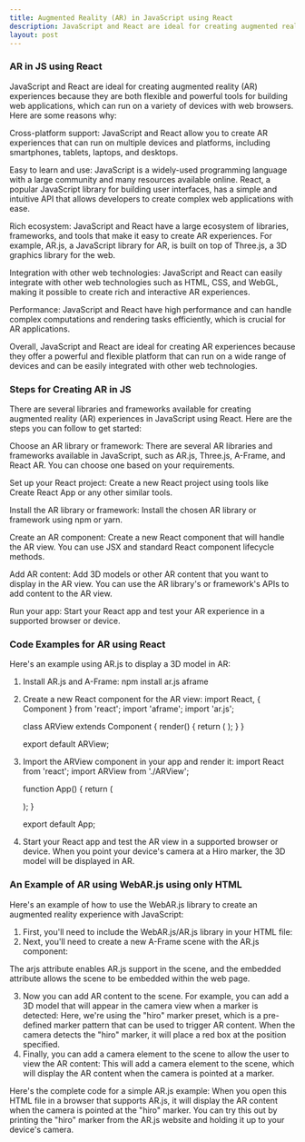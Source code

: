 ```yaml
---
title: Augmented Reality (AR) in JavaScript using React
description: JavaScript and React are ideal for creating augmented reality (AR) experiences because they powerful, cross-platoform tools for building web applications.
layout: post
---
```

### AR in JS using React
JavaScript and React are ideal for creating augmented reality (AR) experiences because they are both flexible and powerful tools for building web applications, which can run on a variety of devices with web browsers. Here are some reasons why:

Cross-platform support: JavaScript and React allow you to create AR experiences that can run on multiple devices and platforms, including smartphones, tablets, laptops, and desktops.

Easy to learn and use: JavaScript is a widely-used programming language with a large community and many resources available online. React, a popular JavaScript library for building user interfaces, has a simple and intuitive API that allows developers to create complex web applications with ease.

Rich ecosystem: JavaScript and React have a large ecosystem of libraries, frameworks, and tools that make it easy to create AR experiences. For example, AR.js, a JavaScript library for AR, is built on top of Three.js, a 3D graphics library for the web.

Integration with other web technologies: JavaScript and React can easily integrate with other web technologies such as HTML, CSS, and WebGL, making it possible to create rich and interactive AR experiences.

Performance: JavaScript and React have high performance and can handle complex computations and rendering tasks efficiently, which is crucial for AR applications.

Overall, JavaScript and React are ideal for creating AR experiences because they offer a powerful and flexible platform that can run on a wide range of devices and can be easily integrated with other web technologies.

### Steps for Creating AR in JS
There are several libraries and frameworks available for creating augmented reality (AR) experiences in JavaScript using React. Here are the steps you can follow to get started:

Choose an AR library or framework: There are several AR libraries and frameworks available in JavaScript, such as AR.js, Three.js, A-Frame, and React AR. You can choose one based on your requirements.

Set up your React project: Create a new React project using tools like Create React App or any other similar tools.

Install the AR library or framework: Install the chosen AR library or framework using npm or yarn.

Create an AR component: Create a new React component that will handle the AR view. You can use JSX and standard React component lifecycle methods.

Add AR content: Add 3D models or other AR content that you want to display in the AR view. You can use the AR library's or framework's APIs to add content to the AR view.

Run your app: Start your React app and test your AR experience in a supported browser or device.

### Code Examples for AR using React 
Here's an example using AR.js to display a 3D model in AR:
1. Install AR.js and A-Frame:
	npm install ar.js aframe
2. Create a new React component for the AR view:
	import React, { Component } from 'react';
	import 'aframe';
	import 'ar.js';
	
	class ARView extends Component {
	  render() {
	    return (
	      <a-scene embedded arjs>
	        <a-marker preset="hiro">
	          <a-entity
	            gltf-model="url(path/to/your/model.glb)"
	            scale="0.1 0.1 0.1"
	            position="0 0 0"
	          ></a-entity>
	        </a-marker>
	        <a-entity camera></a-entity>
	      </a-scene>
	    );
	  }
	}
	
	export default ARView;
3. Import the ARView component in your app and render it:
	import React from 'react';
	import ARView from './ARView';
	
	function App() {
	  return (
	    <div className="App">
	      <ARView />
	    </div>
	  );
	}
	
	export default App;
4. Start your React app and test the AR view in a supported browser or device. When you point your device's camera at a Hiro marker, the 3D model will be displayed in AR.

### An Example of AR using WebAR.js using only HTML
Here's an example of how to use the WebAR.js library to create an augmented reality experience with JavaScript:
1. First, you'll need to include the WebAR.js/AR.js library in your HTML file:
	<script src="https://raw.githack.com/AR-js-org/AR.js/master/aframe/build/aframe-ar.js"></script>
2. Next, you'll need to create a new A-Frame scene with the AR.js component:
	<a-scene embedded arjs>
	  <!-- AR content goes here -->
	</a-scene>
The arjs attribute enables AR.js support in the scene, and the embedded attribute allows the scene to be embedded within the web page.

3. Now you can add AR content to the scene. For example, you can add a 3D model that will appear in the camera view when a marker is detected:
	<a-marker preset="hiro">
	  <a-box position="0 0.5 0" material="color: red;"></a-box>
	</a-marker>
Here, we're using the "hiro" marker preset, which is a pre-defined marker pattern that can be used to trigger AR content. When the camera detects the "hiro" marker, it will place a red box at the position specified.
4. Finally, you can add a camera element to the scene to allow the user to view the AR content:
	<a-entity camera></a-entity>
This will add a camera element to the scene, which will display the AR content when the camera is pointed at a marker.

Here's the complete code for a simple AR.js example:
	<!DOCTYPE html>
	<html>
	  <head>
	    <meta charset="utf-8">
	    <title>WebAR.js Example</title>
	    <script src="https://raw.githack.com/AR-js-org/AR.js/master/aframe/build/aframe-ar.js"></script>
	  </head>
	  <body>
	    <a-scene embedded arjs>
	      <a-marker preset="hiro">
	        <a-box position="0 0.5 0" material="color: red;"></a-box>
	      </a-marker>
	      <a-entity camera></a-entity>
	    </a-scene>
	  </body>
	</html>
When you open this HTML file in a browser that supports AR.js, it will display the AR content when the camera is pointed at the "hiro" marker. You can try this out by printing the "hiro" marker from the AR.js website and holding it up to your device's camera.





	
